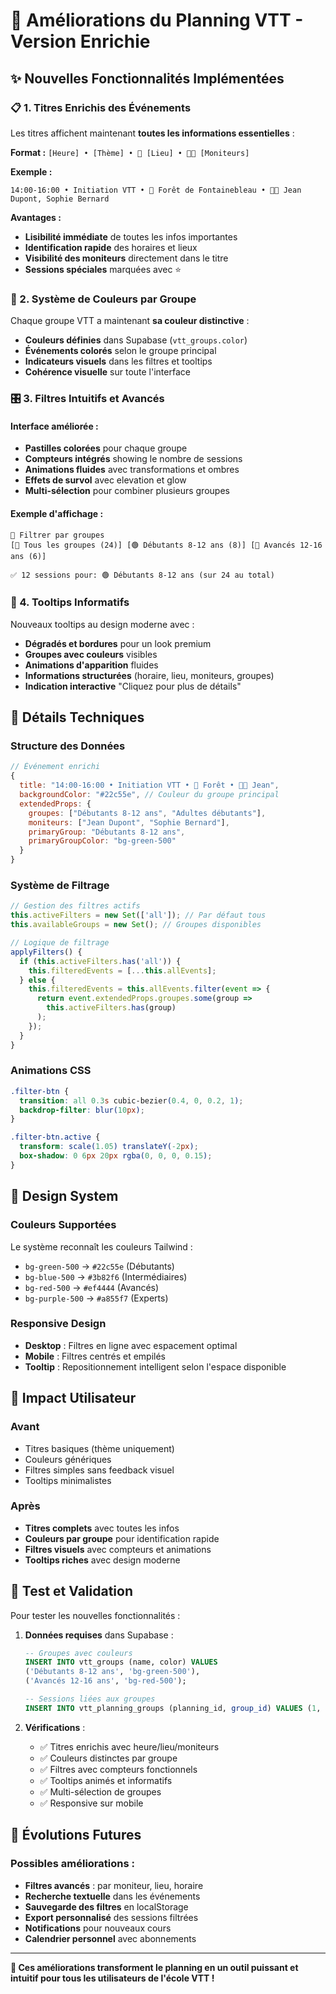 # 🎯 Améliorations du Planning VTT - Version Enrichie

## ✨ Nouvelles Fonctionnalités Implémentées

### 📋 1. Titres Enrichis des Événements

Les titres affichent maintenant **toutes les informations essentielles** :

**Format :** `[Heure] • [Thème] • 📍 [Lieu] • 👨‍🏫 [Moniteurs]`

**Exemple :** 
```
14:00-16:00 • Initiation VTT • 📍 Forêt de Fontainebleau • 👨‍🏫 Jean Dupont, Sophie Bernard
```

**Avantages :**
- **Lisibilité immédiate** de toutes les infos importantes
- **Identification rapide** des horaires et lieux
- **Visibilité des moniteurs** directement dans le titre
- **Sessions spéciales** marquées avec ⭐

### 🎨 2. Système de Couleurs par Groupe

Chaque groupe VTT a maintenant **sa couleur distinctive** :

- **Couleurs définies** dans Supabase (`vtt_groups.color`)
- **Événements colorés** selon le groupe principal
- **Indicateurs visuels** dans les filtres et tooltips
- **Cohérence visuelle** sur toute l'interface

### 🎛️ 3. Filtres Intuitifs et Avancés

#### Interface améliorée :
- **Pastilles colorées** pour chaque groupe
- **Compteurs intégrés** showing le nombre de sessions
- **Animations fluides** avec transformations et ombres
- **Effets de survol** avec elevation et glow
- **Multi-sélection** pour combiner plusieurs groupes

#### Exemple d'affichage :
```
🎯 Filtrer par groupes
[🔵 Tous les groupes (24)] [🟢 Débutants 8-12 ans (8)] [🔴 Avancés 12-16 ans (6)]

✅ 12 sessions pour: 🟢 Débutants 8-12 ans (sur 24 au total)
```

### 💬 4. Tooltips Informatifs

Nouveaux tooltips au design moderne avec :
- **Dégradés et bordures** pour un look premium
- **Groupes avec couleurs** visibles
- **Animations d'apparition** fluides
- **Informations structurées** (horaire, lieu, moniteurs, groupes)
- **Indication interactive** "Cliquez pour plus de détails"

## 🔧 Détails Techniques

### Structure des Données

```javascript
// Événement enrichi
{
  title: "14:00-16:00 • Initiation VTT • 📍 Forêt • 👨‍🏫 Jean",
  backgroundColor: "#22c55e", // Couleur du groupe principal
  extendedProps: {
    groupes: ["Débutants 8-12 ans", "Adultes débutants"],
    moniteurs: ["Jean Dupont", "Sophie Bernard"],
    primaryGroup: "Débutants 8-12 ans",
    primaryGroupColor: "bg-green-500"
  }
}
```

### Système de Filtrage

```javascript
// Gestion des filtres actifs
this.activeFilters = new Set(['all']); // Par défaut tous
this.availableGroups = new Set(); // Groupes disponibles

// Logique de filtrage
applyFilters() {
  if (this.activeFilters.has('all')) {
    this.filteredEvents = [...this.allEvents];
  } else {
    this.filteredEvents = this.allEvents.filter(event => {
      return event.extendedProps.groupes.some(group => 
        this.activeFilters.has(group)
      );
    });
  }
}
```

### Animations CSS

```css
.filter-btn {
  transition: all 0.3s cubic-bezier(0.4, 0, 0.2, 1);
  backdrop-filter: blur(10px);
}

.filter-btn.active {
  transform: scale(1.05) translateY(-2px);
  box-shadow: 0 6px 20px rgba(0, 0, 0, 0.15);
}
```

## 🎨 Design System

### Couleurs Supportées

Le système reconnaît les couleurs Tailwind :
- `bg-green-500` → `#22c55e` (Débutants)
- `bg-blue-500` → `#3b82f6` (Intermédiaires) 
- `bg-red-500` → `#ef4444` (Avancés)
- `bg-purple-500` → `#a855f7` (Experts)

### Responsive Design

- **Desktop** : Filtres en ligne avec espacement optimal
- **Mobile** : Filtres centrés et empilés
- **Tooltip** : Repositionnement intelligent selon l'espace disponible

## 🚀 Impact Utilisateur

### Avant
- Titres basiques (thème uniquement)
- Couleurs génériques
- Filtres simples sans feedback visuel
- Tooltips minimalistes

### Après  
- **Titres complets** avec toutes les infos
- **Couleurs par groupe** pour identification rapide
- **Filtres visuels** avec compteurs et animations
- **Tooltips riches** avec design moderne

## 📱 Test et Validation

Pour tester les nouvelles fonctionnalités :

1. **Données requises** dans Supabase :
   ```sql
   -- Groupes avec couleurs
   INSERT INTO vtt_groups (name, color) VALUES 
   ('Débutants 8-12 ans', 'bg-green-500'),
   ('Avancés 12-16 ans', 'bg-red-500');
   
   -- Sessions liées aux groupes
   INSERT INTO vtt_planning_groups (planning_id, group_id) VALUES (1, 1);
   ```

2. **Vérifications** :
   - ✅ Titres enrichis avec heure/lieu/moniteurs
   - ✅ Couleurs distinctes par groupe
   - ✅ Filtres avec compteurs fonctionnels
   - ✅ Tooltips animés et informatifs
   - ✅ Multi-sélection de groupes
   - ✅ Responsive sur mobile

## 🔮 Évolutions Futures

### Possibles améliorations :
- **Filtres avancés** : par moniteur, lieu, horaire
- **Recherche textuelle** dans les événements
- **Sauvegarde des filtres** en localStorage
- **Export personnalisé** des sessions filtrées
- **Notifications** pour nouveaux cours
- **Calendrier personnel** avec abonnements

---

**🎯 Ces améliorations transforment le planning en un outil puissant et intuitif pour tous les utilisateurs de l'école VTT !**

